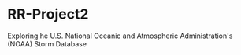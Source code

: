 # RR-Project2
Exploring he U.S. National Oceanic and Atmospheric Administration's (NOAA)  Storm Database 
